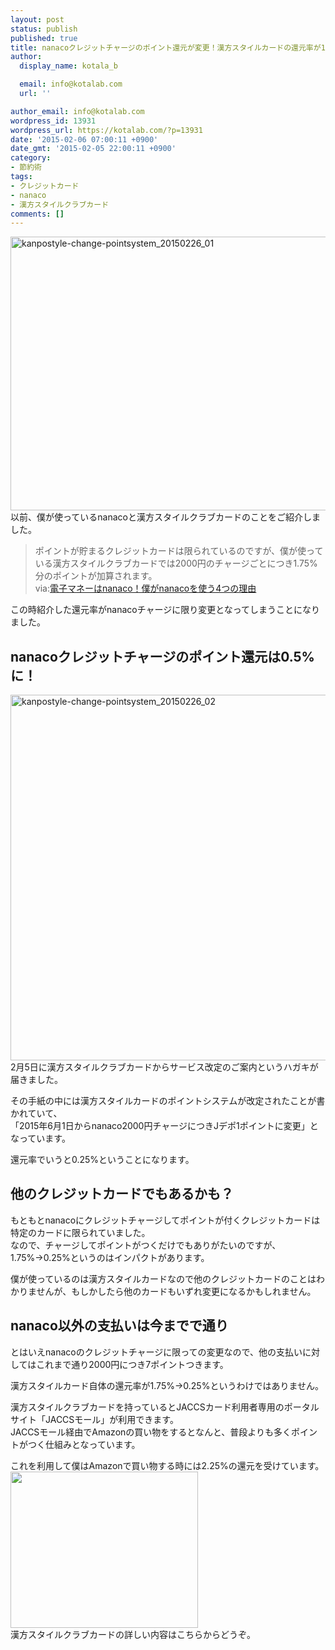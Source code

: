 ```yaml
---
layout: post
status: publish
published: true
title: nanacoクレジットチャージのポイント還元が変更！漢方スタイルカードの還元率が1.75%&rarr;0.25%に改悪！
author:
  display_name: kotala_b

  email: info@kotalab.com
  url: ''

author_email: info@kotalab.com
wordpress_id: 13931
wordpress_url: https://kotalab.com/?p=13931
date: '2015-02-06 07:00:11 +0900'
date_gmt: '2015-02-05 22:00:11 +0900'
category:
- 節約術
tags:
- クレジットカード
- nanaco
- 漢方スタイルクラブカード
comments: []
---
```

<p><img src="https://kotalab.com/wp-content/uploads/2015/02/kanpostyle-change-pointsystem_20150226_01-780x438.jpg" alt="kanpostyle-change-pointsystem_20150226_01" width="780" height="438" class="aligncenter size-large wp-image-13935" /><br />
以前、僕が使っているnanacoと漢方スタイルクラブカードのことをご紹介しました。</p>
<blockquote><p>ポイントが貯まるクレジットカードは限られているのですが、僕が使っている漢方スタイルクラブカードでは2000円のチャージごとにつき1.75%分のポイントが加算されます。<br />
via:<a href="https://kotalab.com/use-nanaco-4-reason" target="_blank">電子マネーはnanaco！僕がnanacoを使う4つの理由</a><a href="https://b.hatena.ne.jp/entry/https://kotalab.com/use-nanaco-4-reason" target="_blank"><img border="0" src="https://b.hatena.ne.jp/entry/image/https://kotalab.com/use-nanaco-4-reason" alt="" /></a>
</p></blockquote>
<p>この時紹介した還元率がnanacoチャージに限り変更となってしまうことになりました。<br />
<!--more--></p>
<h2>nanacoクレジットチャージのポイント還元は0.5%に！</h2>
<p><img src="https://kotalab.com/wp-content/uploads/2015/02/kanpostyle-change-pointsystem_20150226_02-780x585.jpg" alt="kanpostyle-change-pointsystem_20150226_02" width="780" height="585" class="aligncenter size-large wp-image-13934" /><br />
2月5日に漢方スタイルクラブカードからサービス改定のご案内というハガキが届きました。</p>
<p>その手紙の中には漢方スタイルカードのポイントシステムが改定されたことが書かれていて、<br />
「<span class="bred">2015年6月1日からnanaco2000円チャージにつきJデポ1ポイントに変更</span>」となっています。</p>
<p><span class="b">還元率でいうと0.25%</span>ということになります。</p>
<h2>他のクレジットカードでもあるかも？</h2>
<p>もともとnanacoにクレジットチャージしてポイントが付くクレジットカードは特定のカードに限られていました。<br />
なので、チャージしてポイントがつくだけでもありがたいのですが、1.75%&rarr;0.25%というのはインパクトがあります。</p>
<p>僕が使っているのは漢方スタイルカードなので他のクレジットカードのことはわかりませんが、もしかしたら他のカードもいずれ変更になるかもしれません。</p>
<h2>nanaco以外の支払いは今までで通り</h2>
<p>とはいえnanacoのクレジットチャージに限っての変更なので、他の支払いに対してはこれまで通り2000円につき7ポイントつきます。</p>
<p><span class="b">漢方スタイルカード自体の還元率が1.75%&rarr;0.25%というわけではありません。</span></p>
<p>漢方スタイルクラブカードを持っているとJACCSカード利用者専用のポータルサイト「JACCSモール」が利用できます。<br />
JACCSモール経由でAmazonの買い物をするとなんと、普段よりも多くポイントがつく仕組みとなっています。</p>
<p><span class="b">これを利用して僕はAmazonで買い物する時には2.25%の還元を受けています。</span><br />
<a href="http://click.j-a-net.jp/1534705/493895/" target="_blank"><img src="http://image.j-a-net.jp/1534705/493895/" width="300" height="250"  border="0"></a><br />
漢方スタイルクラブカードの詳しい内容はこちらからどうぞ。</p>
